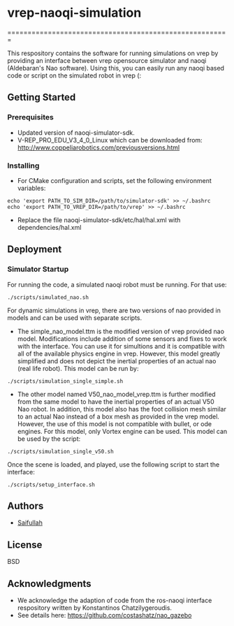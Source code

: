 # vrep-naoqi-simulation
=======================================================

This respository contains the software for running simulations on vrep 
by providing an interface between vrep opensource simulator and naoqi 
(Aldebaran's Nao software). Using this, you can easily run any naoqi
based code or script on the simulated robot in vrep (:

## Getting Started

### Prerequisites

* Updated version of naoqi-simulator-sdk. 
* V-REP_PRO_EDU_V3_4_0_Linux which can be downloaded from: http://www.coppeliarobotics.com/previousversions.html

### Installing
* For CMake configuration and scripts, set the following environment variables:
```
echo 'export PATH_TO_SIM_DIR=/path/to/simulator-sdk' >> ~/.bashrc 
echo 'export PATH_TO_VREP_DIR=/path/to/vrep' >> ~/.bashrc 
```

* Replace the file naoqi-simulator-sdk/etc/hal/hal.xml with dependencies/hal.xml

## Deployment

### Simulator Startup

For running the code, a simulated naoqi robot must be running. For that use:
```
./scripts/simulated_nao.sh
```

For dynamic simulations in vrep, there are two versions of nao provided in models and can be used with 
 separate scripts. 
 
* The simple_nao_model.ttm is the modified version of 
 vrep provided nao model. Modifications include addition of some sensors
 and fixes to work with the interface. You can use it for simultions
 and it is compatible with all of the available physics engine in vrep.
 However, this model greatly simplified and does not depict the inertial 
 properties of an actual nao (real life robot). This model can be run by:
 
 ```
./scripts/simulation_single_simple.sh
```

* The other model named V50_nao_model_vrep.ttm is further modified from the 
 same model to have the inertial properties of an actual V50 Nao robot. 
 In addition, this model also has the foot collision mesh similar to an 
 actual Nao instead of a box mesh as provided in the vrep model. 
 However, the use of this model is not compatible with bullet, or ode 
 engines. For this model, only Vortex engine can be used. This model can be used
 by the script:
 
```
./scripts/simulation_single_v50.sh
```

Once the scene is loaded, and played, use the following script to start the interface:
```
./scripts/setup_interface.sh
```

## Authors
* <A href="mailto:saifullah3396@gmail.com">Saifullah</A>

## License
BSD

## Acknowledgments
* We acknowledge the adaption of code from the ros-naoqi interface respository
written by Konstantinos Chatzilygeroudis.
* See details here: https://github.com/costashatz/nao_gazebo
